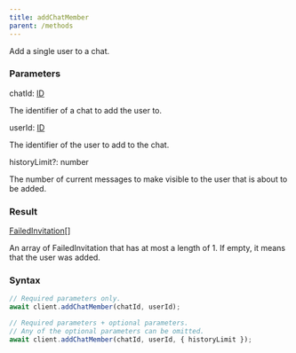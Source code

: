 ```yaml
---
title: addChatMember
parent: /methods
---
```


Add a single user to a chat.<span class="select-none">  </span>

### Parameters 

<div class="flex flex-col gap-3"><div><div class="font-mono" id="p_chatId" data-anchor><span class="font-bold">chatId</span><span class="opacity-50">:</span> <a href="/types/id"  >ID</a></div><div class="pl-3"><div class="no-margin">

The identifier of a chat to add the user to.

</div></div></div><div><div class="font-mono" id="p_userId" data-anchor><span class="font-bold">userId</span><span class="opacity-50">:</span> <a href="/types/id"  >ID</a></div><div class="pl-3"><div class="no-margin">

The identifier of the user to add to the chat.

</div></div></div><div class="flex flex-col gap-3"><div><div class="flex gap-2"><div class="font-mono p" id="p_historyLimit" data-anchor><span class="font-bold">historyLimit</span><span class="opacity-50"><span title="Optional" class="cursor-help">?</span>:</span> <span>number</span></div></div><div class="pl-3"><div class="no-margin">

The number of current messages to make visible to the user that is about to be added.

</div></div></div></div></div>

### Result 

<div class="font-mono"><a href="/types/failedinvitation"  >FailedInvitation</a><span class="opacity-50">[]</span></div><div class="pl-3"><div class="no-margin">

An array of FailedInvitation that has at most a length of 1. If empty, it means that the user was added.

</div></div>

### Syntax

```ts
// Required parameters only.
await client.addChatMember(chatId, userId);

// Required parameters + optional parameters.
// Any of the optional parameters can be omitted.
await client.addChatMember(chatId, userId, { historyLimit });
```



